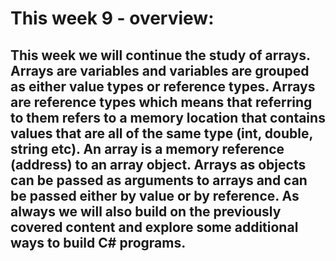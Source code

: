 # This week 9 - overview:

## This week we will continue the study of arrays. Arrays are variables and variables are grouped as either value types or reference types. Arrays are reference types which means that referring to them refers to a memory location that contains values that are all of the same type (int, double, string etc). An array is a memory reference (address) to an array object. Arrays as objects can be passed as arguments to arrays and can be passed either by value or by reference. As always we will also build on the previously covered content and explore some additional ways to build C# programs.


